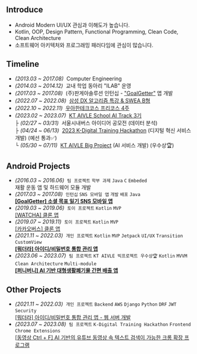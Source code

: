 ## Introduce

- Android Modern UI/UX 관심과 이해도가 높습니다.
- Kotlin, OOP, Design Pattern, Functional Programming, Clean Code, Clean Architecture
- 소프트웨어 아키텍처와 프로그래밍 패러다임에 관심이 많습니다.

## Timeline

- _(2013.03 ~ 2017.08)_&nbsp; Computer Engineering
- _(2014.03 ~ 2014.12)_&nbsp; 교내 학업 동아리 "ILAB" 운영
- _(2017.03 ~ 2017.08)_&nbsp; (주)판게아솔루션 인턴십 - ["GoalGetter"](https://play.google.com/store/apps/details?id=com.goalgetter.goalgetterapp) 앱 개발
- _(2022.07 ~ 2022.08)_&nbsp; [삼성 DX 알고리즘 특강 & SWEA B형](https://jsl663.tistory.com/45)
- _(2022.10 ~ 2022.11)_&nbsp; [우아한테크코스 프리코스 4주](https://jsl663.tistory.com/50)
- _(2023.02 ~ 2023.07)_&nbsp; [KT AIVLE School AI Track 3기](https://aivle.kt.co.kr)  
  ├ _(02/27 ~ 03/31)_&nbsp; 서울시내버스 아이디어 공모전 (데이터 분석)  
  ├ _(04/24 ~ 06/13)_&nbsp; [2023 K-Digital Training Hackathon](https://github.com/hackathon-AIVLE) (디지털 혁신 서비스 개발) (예선 통과✅)  
  └ _(05/30 ~ 07/11)_&nbsp; [KT AIVLE Big Project](https://github.com/KT-AIVLE-3rd-AI-Team10) (AI 서비스 개발) (우수상🏆)  

## Android Projects

- _(2016.03 ~ 2016.06)_&nbsp; `팀 프로젝트` `학부 과제` `Java` `C` `Embeded`  
  재활 운동 앱 및 하드웨어 모듈 개발
- _(2017.03 ~ 2017.08)_&nbsp; `인턴십` `SNS 모바일 앱` `개발` `배포` `Java`  
  **[[GoalGetter] 소셜 목표 일기 SNS 모바일 앱](https://play.google.com/store/apps/details?id=com.goalgetter.goalgetterapp)**
- _(2019.03 ~ 2019.06)_&nbsp; `토이 프로젝트` `Kotlin` `MVP`  
  [[WATCHA] 클론 앱](https://github.com/Dev-Joco/watcha-clone)
- _(2019.07 ~ 2019.11)_&nbsp; `토이 프로젝트` `Kotlin` `MVP`  
  [[카카오버스] 클론 앱](https://github.com/Dev-Joco/kakaobus-clone)
- _(2021.11 ~ 2022.03)_&nbsp; `개인 프로젝트` `Kotlin` `MVP` `Jetpack` `UI/UX` `Transition` `CustomView`  
  **[[뭐더라] 아이디/비밀번호 통합 관리 앱](https://github.com/Dev-Joco/mwodeola-android)**
- _(2023.06 ~ 2023.07)_&nbsp; `팀 프로젝트` `KT AIVLE 빅프로젝트 우수상🏆` `Kotlin` `MVVM` `Clean Architecture` `Multi-module`  
  **[[퍼니버니] AI 기반 대형생활폐기물 간편 배출 앱](https://github.com/KT-AIVLE-3rd-AI-Team10/funibuni-fe-android)**

## Other Projects

- _(2021.11 ~ 2022.03)_&nbsp; `개인 프로젝트` `Backend` `AWS` `Django` `Python` `DRF` `JWT` `Security`  
  [[뭐더라] 아이디/비밀번호 통합 관리 앱 - 웹 서버 개발](https://github.com/Dev-Joco/mwodeola-web-server)
- _(2023.07 ~ 2023.08)_&nbsp; `팀 프로젝트` `K-Digital Training Hackathon` `Frontend` `Chrome Extensions`  
  [[동영상 Ctrl + F] AI 기반의 유튜브 동영상 속 텍스트 검색이 가능한 크롬 확장 프로그램](https://github.com/hackathon-AIVLE/video-ctrl-f-chrome-extensions)
